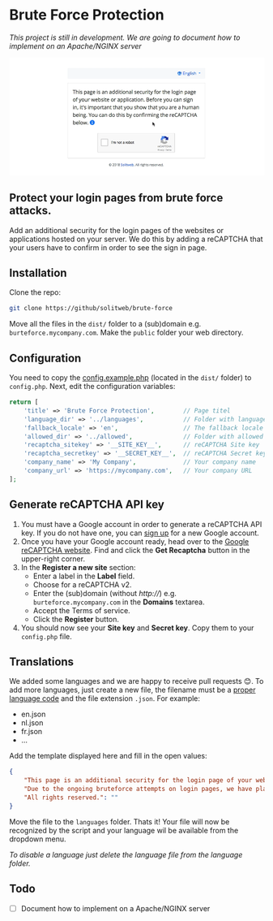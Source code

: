 # Brute Force Protection

*This project is still in development. We are going to document how to implement on an Apache/NGINX server*

![Example](brute-force.gif)

## Protect your login pages from brute force attacks.
Add an additional security for the login pages of the websites or applications hosted on your server. We do this by adding a reCAPTCHA that your users have to confirm in order to see the sign in page.

## Installation
Clone the repo:
```bash
git clone https://github/solitweb/brute-force
```
Move all the files in the `dist/` folder to a (sub)domain e.g. `burteforce.mycompany.com`. Make the `public` folder your web directory.

## Configuration
You need to copy the [config.example.php](https://github.com/solitweb/brute-force/blob/master/dist/config.example.php) (located in the `dist/` folder) to `config.php`. Next, edit the configuration variables:
```php
return [
    'title' => 'Brute Force Protection',        // Page titel
    'language_dir' => '../languages',           // Folder with language files
    'fallback_locale' => 'en',                  // The fallback locale
    'allowed_dir' => '../allowed',              // Folder with allowed IP's
    'recaptcha_sitekey' => '__SITE_KEY__',      // reCAPTCHA Site key
    'recaptcha_secretkey' => '__SECRET_KEY__',  // reCAPTCHA Secret key
    'company_name' => 'My Company',             // Your company name
    'company_url' => 'https://mycompany.com',   // Your company URL
];
```

## Generate reCAPTCHA API key
1. You must have a Google account in order to generate a reCAPTCHA API key. If you do not have one, you can [sign up](https://accounts.google.com/signup) for a new Google account.
2. Once you have your Google account ready, head over to the [Google reCAPTCHA website](https://www.google.com/recaptcha). Find and click the **Get Recaptcha** button in the upper-right corner.
3. In the **Register a new site** section:
    * Enter a label in the **Label** field.
    * Choose for a reCAPTCHA v2.
    * Enter the (sub)domain (without *http://*) e.g. `burteforce.mycompany.com` in the **Domains** textarea.
    * Accept the Terms of service.
    * Click the **Register** button.
4. You should now see your **Site key** and **Secret key**. Copy them to your `config.php` file.

## Translations
We added some languages and we are happy to receive pull requests :blush:. To add more languages, just create a new file, the filename must be a [proper language code](https://en.wikipedia.org/wiki/List_of_ISO_639-1_codes) and the file extension `.json`. For example:
* en.json
* nl.json
* fr.json
* ...

Add the template displayed here and fill in the open values:
```json
{
    "This page is an additional security for the login page of your website or application. Before you can sign in, it's important that you show that you are a human being. You can do this by confirming the reCAPTCHA below.": "",
    "Due to the ongoing bruteforce attempts on login pages, we have placed this page to protect your website or application from bruteforce attackers. A bruteforce attack means that the attacker will try every possible username and password combination to get access to the backend of your website or applicatie. We have placed this page to limit the bruteforce attacks.": "",
    "All rights reserved.": ""
}
```
Move the file to the `languages` folder. Thats it! Your file will now be recognized by the script and your language wil be available from the dropdown menu.

*To disable a language just delete the language file from the language folder.*

## Todo
- [ ] Document how to implement on a Apache/NGINX server